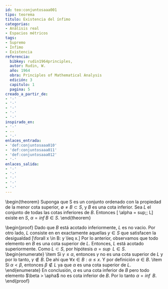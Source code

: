```yaml
---
id: teo:conjuntosaaa001
tipo: teorema
titulo: Existencia del ínfimo
categorias:
- Análisis real
- Espacios métricos
tags:
- Supremo
- Ínfimo
- Existencia
referencia:
  bibkey: rudin1964principles,
  autor: Rudin, W.
  año: 1964
  obra: Principles of Mathematical Analysis
  edición: 3
  capitulo: 1
  pagina: 5
creado_a_partir_de:
- '-'
- '-'
- '-'
- '-'
- '-'
inspirado_en:
- '-'
- --
- '-'
enlaces_entrada:
- 'def:conjuntosaaa010'
- 'def:conjuntosaaa011'
- 'def:conjuntosaaa012'
- '-'
enlaces_salida:
- '-'
- '-'
- '-'
- '-'
- '-'
---
```


\begin{theorem}
Suponga que S es un conjunto ordenado con la propiedad de la menor cota superior, $\emptyset \neq B \subset S$, y $B$ es una cota inferior. 
Sea $L$ el conjunto de todas las cotas inferiores de $B$. Entonces
\[ \alpha = sup\;\; L\]
existe en $S$, $\alpha = inf\;B \in S.$ 
\end{theorem}

\begin{proof}
Dado que $B$ está acotado inferiormente, $L$ es no vacio. Por otro lado, $L$ consiste en en exactamente aquellas $y \in S$ que satisfacen la desigualdad
\[\forall x \in B: y \leq x.\]
Por lo anterior, observamos que  todo elemento en $B$ es una cota superior de $L$. Entonces, $L$ está acotado superiormente. Como $L \subset S$, por
hipótesis $\alpha = sup \;\; L \in S$. 
\begin{enumerate}
\item Si $\gamma \leq \alpha$, entonces $\gamma$ no es una cota superior de $L$ y por lo tanto, $\gamma \notin B$. De ahi que $\forall x \in B: \alpha \leq x$.
Y por definición $\alpha \in B.$
\item Si $\alpha < \beta$, entonces $\beta \notin L$ ya que $\alpha$  es una cota superior de $L$.
\end{enumerate}
En conclusión, $\alpha$ es una cota inferior de $B$ pero todo elemento $\beta > \apha$ no es  cota inferior de $B$. Por lo tanto $\alpha = inf\;\;B$.
\end{proof}

